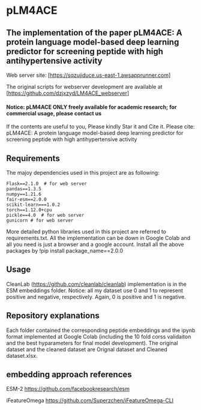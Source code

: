 # pLM4ACE

## The implementation of the paper pLM4ACE: A protein language model-based deep learning predictor for screening peptide with high antihypertensive activity
Web server site: [https://sqzujiduce.us-east-1.awsapprunner.com]

The original scripts for webserver development are available at [https://github.com/dzjxzyd/LM4ACE_webserver]

#### Notice: pLM4ACE ONLY freely available for academic research; for commercial usage, please contact us

If the contents are useful to you, Please kindly Star it and Cite it. Please cite: pLM4ACE: A protein language model-based deep learning predictor for screening peptide with high antihypertensive activity



## Requirements
The majoy dependencies used in this project are as following:
```
Flask==2.1.0  # for web server 
pandas==1.3.5
numpy==1.21.6
fair-esm==2.0.0
scikit-learn===1.0.2
torch==1.12.0+cpu
pickle==4.0  # for web server 
gunicorn # for web server 
```
More detailed python libraries used in this project are referred to requirements.txt. All the implementation can be down in Google Colab and all you need is just a browser and a google account. Install all the above packages by !pip install package_name==2.0.0

## Usage
CleanLab (https://github.com/cleanlab/cleanlab) implementation is in the ESM embeddings folder. 
Notice: all my dataset use 0 and 1 to represent positive and negative, respectively. Again, 0 is positive and 1 is negative.

## Repository explanations
Each folder contained the corresponding peptide embeddings and the ipynb format implemented at Google Colab (including the 10 fold corss validaiton and the best hyparameters for final model development).
The original dataset and the cleaned dataset are Orignal dataset and Cleaned dataset.xlsx.

## embedding approach references
ESM-2 https://github.com/facebookresearch/esm

iFeatureOmega https://github.com/Superzchen/iFeatureOmega-CLI

